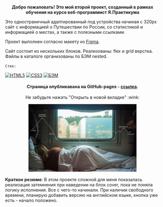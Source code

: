 <p align="center">
  <b align="center" >Добро пожаловать! Это мой второй проект, созданный в рамках обучения на курсе веб-программист</b>
  <b align="center" >Я.Практикума</b>
</p>

<p>
  Это одностраничный адаптированный под устройства начиная с 320px сайт с информацией о Путешествии по России, со статистикой и информацией о местах, а также с полезными ссылками.

  Проект выполнен согласно макету из <a href="https://www.figma.com/file/5S2WSbEFL6awjVWJ0NWL8Q/Sprint-3_-Russia-_-desktop-%2B-mobile?type=design&node-id=28503-0&mode=design&t=UEyOp3RaoCzaeL1Y-0" title="Ссылка на проект в Figma">Figma</a>.

  Сайт состоит из нескольких блоков. Реализованы: flex и grid верстка.
  Файлы в каталоге организованы по БЭМ nested.
</p>

`Стек:`

<a href="https://www.w3.org/TR/html5/" title="HTML5"><img src="https://img.shields.io/badge/HTML-%23000000?logo=html5&logoColor=%23FFFFFF%20&color=%23E34F26" alt="HTML5" height="30px"></a>
<a href="https://www.w3.org/TR/CSS/" title="CSS3"><img src="https://img.shields.io/badge/CSS-%23000000?logo=css3&logoColor=%23FFFFFF%20&color=%231572B6" alt="CSS3" height="30px"></a>
<a href="https://ru.bem.info/" title="БЭМ"><img src="https://img.shields.io/badge/БЭМ%20nested-%23FFFFFF%20?logo=bem&logoColor=%23000000%20&color=%2361DAFB" alt="БЭМ" height="30px"></a>

<p align="center">
  <h4 align="center" >Страница опубликавана на GitHub-pages - <a href="https://nadyador.github.io/russian-travel/" title="Ссылка на GitHub Pages">ссылка</a>.</h4>
  <p align="center" >Не забудьте нажать "Открыть в новой вкладке" :wink: </p>
</p>
<p align="center">
  <img src="./images/lead-polka.jpg" width="70%" />
</p>

**Краткое резюме**:
В этом проекте сложной для меня показалась реализация затемнения при наведении на блок cover, пока не поняла логику исполнения. Все с чего-то начинали. При наличии свободного времени, планирую добавить версию на английском языке, кнопка уже есть - начало положено.
